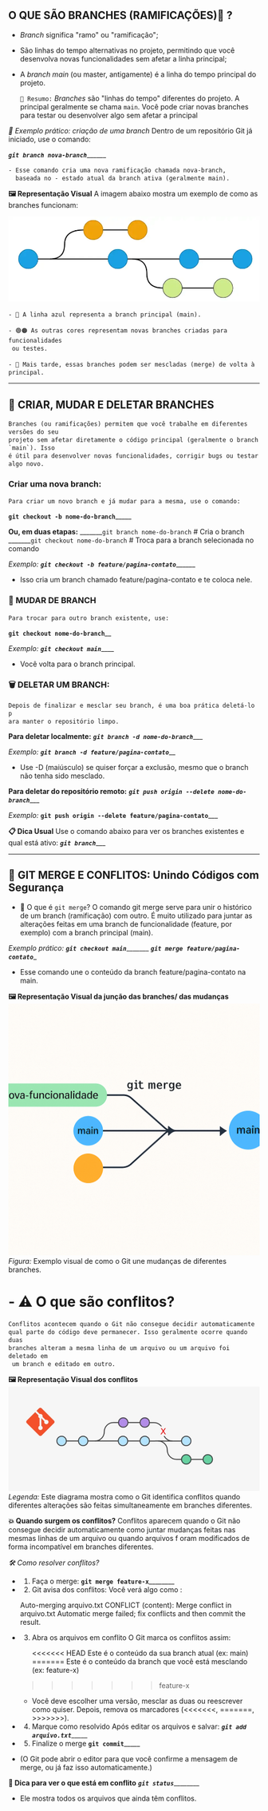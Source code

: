 ## **O QUE SÃO BRANCHES (RAMIFICAÇÕES)🌱 ?**
- *Branch* significa "ramo" ou "ramificação";
- São linhas do tempo alternativas no projeto, permitindo que você desenvolva novas 
funcionalidades sem afetar a linha principal;
- A *branch main* (ou master, antigamente) é a linha do tempo principal do projeto.

    `🔎 Resumo:` *Branches* são "linhas do tempo" diferentes do projeto. 
    A principal geralmente se chama `main`. Você pode criar novas branches 
    para testar ou desenvolver algo sem afetar a principal

*🧪 Exemplo prático: criação de uma branch*
    Dentro de um repositório Git já iniciado, use o comando:

_______________`git branch nova-branch`_____________________

    - Esse comando cria uma nova ramificação chamada nova-branch,     
      baseada no - estado atual da branch ativa (geralmente main).


 **🖼️ Representação Visual**
    A imagem abaixo mostra um exemplo de como as branches funcionam:

![Esse comando faz referência à criação de branches](./img/Criar%20branches.webp)

    - 🔵 A linha azul representa a branch principal (main).

    - 🟢🟠 As outras cores representam novas branches criadas para funcionalidades
     ou testes.

    - 🔁 Mais tarde, essas branches podem ser mescladas (merge) de volta à principal.

---

## **🔧 CRIAR, MUDAR E DELETAR BRANCHES**
    Branches (ou ramificações) permitem que você trabalhe em diferentes versões do seu 
    projeto sem afetar diretamente o código principal (geralmente o branch `main`). Isso 
    é útil para desenvolver novas funcionalidades, corrigir bugs ou testar algo novo.

### Criar uma nova branch:
    Para criar um novo branch e já mudar para a mesma, use o comando:

________`git checkout -b nome-do-branch`_____________


**Ou, em duas etapas:**
_______`git branch nome-do-branch` # Cria o branch
_______`git checkout nome-do-branch` # Troca para a branch selecionada no comando

*Exemplo:*
_______`git checkout -b feature/pagina-contato`_____________
- Isso cria um branch chamado feature/pagina-contato e te coloca nele.


### 🔄 MUDAR DE BRANCH
    Para trocar para outro branch existente, use:
________`git checkout nome-do-branch`__________

*Exemplo:*
_________`git checkout main`_____________
- Você volta para o branch principal.


### 🗑️ DELETAR UM BRANCH:
    Depois de finalizar e mesclar seu branch, é uma boa prática deletá-lo p
    ara manter o repositório limpo.

**Para deletar localmente:**
_________`git branch -d nome-do-branch`____________

*Exemplo:*
_______`git branch -d feature/pagina-contato`_________
 - Use -D (maiúsculo) se quiser forçar a exclusão, mesmo que o branch não 
 tenha sido  mesclado.

**Para deletar do repositório remoto:**
_______`git push origin --delete nome-do-branch`__________

*Exemplo:*
________`git push origin --delete feature/pagina-contato`___________

**📋 Dica Usual**
    Use o comando abaixo para ver os branches existentes e qual está ativo:
_______________________`git branch`__________________________


---

## **🔀 GIT MERGE E CONFLITOS: Unindo Códigos com Segurança**

- 📌 O que é `git merge`?
    O comando git merge serve para unir o histórico de um 
    branch (ramificação) com outro. É muito utilizado para 
    juntar as alterações feitas em uma branch de funcionalidade 
    (feature, por exemplo) com a branch principal (main).

*Exemplo prático:*
_______`git checkout main`______________
_______`git merge feature/pagina-contato`________
- Esse comando une o conteúdo da branch feature/pagina-contato na main. 

**🖼️ Representação Visual da junção das branches/ das mudanças**
![Ilustração do processo de merge no Git](./img/merge.png)
*Figura:* Exemplo visual de como o Git une mudanças de diferentes 
branches.


# **- ⚠️ O que são conflitos?**
    Conflitos acontecem quando o Git não consegue decidir automaticamente 
    qual parte do código deve permanecer. Isso geralmente ocorre quando duas 
    branches alteram a mesma linha de um arquivo ou um arquivo foi deletado em
     um branch e editado em outro.

**🖼️ Representação Visual dos conflitos**
![Ilustração sobre conflitos no Git ](./img/conflitos.webp)
*Legenda:*  Este diagrama mostra como o Git identifica conflitos quando 
diferentes alterações são feitas simultaneamente em branches diferentes.

**💥 Quando surgem os conflitos?**
    Conflitos aparecem quando o Git não consegue decidir automaticamente como 
    juntar mudanças feitas nas mesmas linhas de um arquivo ou quando arquivos f
    oram modificados de forma incompatível em branches diferentes.

*🛠 Como resolver conflitos?*

- 1. Faça o merge:
__________`git merge feature-x`__________________

- 2. Git avisa dos conflitos:
    Você verá algo como :

    Auto-merging arquivo.txt
    CONFLICT (content): Merge conflict in arquivo.txt
    Automatic merge failed; fix conflicts and then commit 
    the result.


- 3. Abra os arquivos em conflito
    O Git marca os conflitos assim:

        <<<<<<< HEAD
    Este é o conteúdo da sua branch atual (ex: main)
    =======
    Este é o conteúdo da branch que você está mesclando (ex: feature-x)
    >>>>>>> feature-x

    - Você deve escolher uma versão, mesclar as duas ou reescrever 
    como quiser. Depois, remova os marcadores (<<<<<<<, =======, >>>>>>>).


- 4. Marque como resolvido
    Após editar os arquivos e salvar:
___________`git add arquivo.txt`________________


- 5. Finalize o merge
________________`git commit`_____________________
- (O Git pode abrir o editor para que você confirme a mensagem 
de merge, ou já faz isso automaticamente.)


**🧼 Dica para ver o que está em conflito**
_______________`git status`_______________________
- Ele mostra todos os arquivos que ainda têm conflitos.












